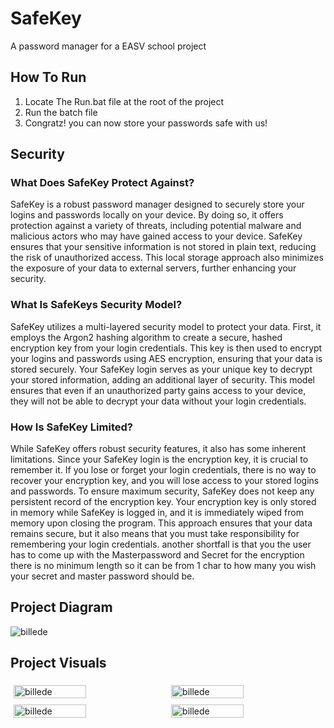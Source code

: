 # SafeKey
A password manager for a EASV school project

## How To Run

1. Locate The Run.bat file at the root of the project
2. Run the batch file
3. Congratz! you can now store your passwords safe with us!

## Security

### What Does SafeKey Protect Against?
SafeKey is a robust password manager designed to securely store your logins and passwords locally on your device. By doing so, it offers protection against a variety of threats, including potential malware and malicious actors who may have gained access to your device. SafeKey ensures that your sensitive information is not stored in plain text, reducing the risk of unauthorized access. This local storage approach also minimizes the exposure of your data to external servers, further enhancing your security.

### What Is SafeKeys Security Model?
SafeKey utilizes a multi-layered security model to protect your data. First, it employs the Argon2 hashing algorithm to create a secure, hashed encryption key from your login credentials. This key is then used to encrypt your logins and passwords using AES encryption, ensuring that your data is stored securely. Your SafeKey login serves as your unique key to decrypt your stored information, adding an additional layer of security. This model ensures that even if an unauthorized party gains access to your device, they will not be able to decrypt your data without your login credentials.

### How Is SafeKey Limited?
While SafeKey offers robust security features, it also has some inherent limitations. Since your SafeKey login is the encryption key, it is crucial to remember it. If you lose or forget your login credentials, there is no way to recover your encryption key, and you will lose access to your stored logins and passwords. To ensure maximum security, SafeKey does not keep any persistent record of the encryption key. Your encryption key is only stored in memory while SafeKey is logged in, and it is immediately wiped from memory upon closing the program. This approach ensures that your data remains secure, but it also means that you must take responsibility for remembering your login credentials. another shortfall is that you the user has to come up with the Masterpassword and Secret for the encryption there is no minimum length so it can be from 1 char to how many you wish your secret and master password should be.

## Project Diagram
<div>
  <img src="https://github.com/user-attachments/assets/ea1de407-7cbb-461d-a9b8-172f0fd73d19" alt="billede">
</div>

## Project Visuals
 <div style="display: flex; flex-wrap: wrap; justify-content: space-between;">
  <img src="https://github.com/user-attachments/assets/1d8fb6be-0a4e-423a-9f49-0e27a252acbd" alt="billede" style="width: 48%; margin: 1%;">
  <img src="https://github.com/user-attachments/assets/562dcb4a-1c3f-42de-9ef5-845ac4319735" alt="billede" style="width: 48%; margin: 1%;">
  <img src="https://github.com/user-attachments/assets/0665c33a-8362-462f-8661-2da78f818442" alt="billede" style="width: 48%; margin: 1%;">
  <img src="https://github.com/user-attachments/assets/c49dc2b3-76c2-43da-9b10-df358c7fc57f" alt="billede" style="width: 48%; margin: 1%;">
</div>
